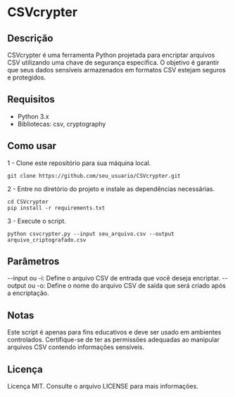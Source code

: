 # CSVcrypter

## Descrição

CSVcrypter é uma ferramenta Python projetada para encriptar arquivos CSV utilizando uma chave de segurança específica. O objetivo é garantir que seus dados sensíveis armazenados em formatos CSV estejam seguros e protegidos.

## Requisitos

- Python 3.x
- Bibliotecas: csv, cryptography

## Como usar

1 - Clone este repositório para sua máquina local.
```
git clone https://github.com/seu_usuario/CSVcrypter.git
```
2 - Entre no diretório do projeto e instale as dependências necessárias.
```
cd CSVcrypter
pip install -r requirements.txt
```
3 - Execute o script.
```
python csvcrypter.py --input seu_arquivo.csv --output arquivo_criptografado.csv
```
## Parâmetros

--input ou -i: Define o arquivo CSV de entrada que você deseja encriptar.
--output ou -o: Define o nome do arquivo CSV de saída que será criado após a encriptação.

## Notas

Este script é apenas para fins educativos e deve ser usado em ambientes controlados. Certifique-se de ter as permissões adequadas ao manipular arquivos CSV contendo informações sensíveis.

## Licença

Licença MIT. Consulte o arquivo LICENSE para mais informações.
